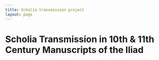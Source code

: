 ```yaml
---
title: Scholia transmission project
layout: page
---
```


# Scholia Transmission in 10th & 11th Century Manuscripts of the Iliad


